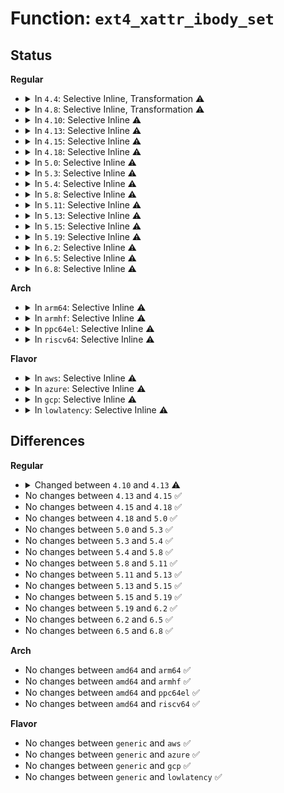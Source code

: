 # Function: <code>ext4_xattr_ibody_set</code>

## Status
<b>Regular</b>
<ul>
<li>
<details>
<summary>In <code>4.4</code>: Selective Inline, Transformation ⚠️</summary>

**Collision:** Unique Static

**Inline:** Selective

**Transformation:** True

**Instances:**

```
In fs/ext4/xattr.c (ffffffff812dccf0)
Location: fs/ext4/xattr.c:1046
Inline: True
Direct callers:
  - fs/ext4/xattr.c:ext4_xattr_set_handle
  - fs/ext4/xattr.c:ext4_xattr_set_handle
  - fs/ext4/xattr.c:ext4_expand_extra_isize_ea
```
**Symbols:**

```
ffffffff812dccf0-ffffffff812dcd6c: ext4_xattr_ibody_set.isra.12 (STB_LOCAL)
```
</details>
</li>
<li>
<details>
<summary>In <code>4.8</code>: Selective Inline, Transformation ⚠️</summary>

**Collision:** Unique Static

**Inline:** Selective

**Transformation:** True

**Instances:**

```
In fs/ext4/xattr.c (ffffffff8130c750)
Location: fs/ext4/xattr.c:1117
Inline: True
Direct callers:
  - fs/ext4/xattr.c:ext4_expand_extra_isize_ea
  - fs/ext4/xattr.c:ext4_xattr_set_handle
  - fs/ext4/xattr.c:ext4_xattr_set_handle
```
**Symbols:**

```
ffffffff8130c750-ffffffff8130c7cf: ext4_xattr_ibody_set.isra.16 (STB_LOCAL)
```
</details>
</li>
<li>
<details>
<summary>In <code>4.10</code>: Selective Inline ⚠️</summary>

```c
int ext4_xattr_ibody_set(struct inode *inode, struct ext4_xattr_info *i, struct ext4_xattr_ibody_find *is);
```

**Collision:** Unique Static

**Inline:** Selective

**Transformation:** False

**Instances:**

```
In fs/ext4/xattr.c (ffffffff81322670)
Location: fs/ext4/xattr.c:1123
Inline: True
Direct callers:
  - fs/ext4/xattr.c:ext4_expand_extra_isize_ea
  - fs/ext4/xattr.c:ext4_xattr_set_handle
  - fs/ext4/xattr.c:ext4_xattr_set_handle
```
**Symbols:**

```
ffffffff81322670-ffffffff813226ef: ext4_xattr_ibody_set (STB_LOCAL)
```
</details>
</li>
<li>
<details>
<summary>In <code>4.13</code>: Selective Inline ⚠️</summary>

```c
int ext4_xattr_ibody_set(handle_t *handle, struct inode *inode, struct ext4_xattr_info *i, struct ext4_xattr_ibody_find *is);
```

**Collision:** Unique Static

**Inline:** Selective

**Transformation:** False

**Instances:**

```
In fs/ext4/xattr.c (ffffffff8133bfc0)
Location: fs/ext4/xattr.c:2178
Inline: True
Direct callers:
  - fs/ext4/xattr.c:ext4_expand_extra_isize_ea
  - fs/ext4/xattr.c:ext4_xattr_set_handle
  - fs/ext4/xattr.c:ext4_xattr_set_handle
```
**Symbols:**

```
ffffffff8133bfc0-ffffffff8133c04a: ext4_xattr_ibody_set (STB_LOCAL)
```
</details>
</li>
<li>
<details>
<summary>In <code>4.15</code>: Selective Inline ⚠️</summary>

```c
int ext4_xattr_ibody_set(handle_t *handle, struct inode *inode, struct ext4_xattr_info *i, struct ext4_xattr_ibody_find *is);
```

**Collision:** Unique Static

**Inline:** Selective

**Transformation:** False

**Instances:**

```
In fs/ext4/xattr.c (ffffffff813604c0)
Location: fs/ext4/xattr.c:2214
Inline: True
Direct callers:
  - fs/ext4/xattr.c:ext4_expand_extra_isize_ea
  - fs/ext4/xattr.c:ext4_xattr_set_handle
  - fs/ext4/xattr.c:ext4_xattr_set_handle
```
**Symbols:**

```
ffffffff813604c0-ffffffff8136054a: ext4_xattr_ibody_set (STB_LOCAL)
```
</details>
</li>
<li>
<details>
<summary>In <code>4.18</code>: Selective Inline ⚠️</summary>

```c
int ext4_xattr_ibody_set(handle_t *handle, struct inode *inode, struct ext4_xattr_info *i, struct ext4_xattr_ibody_find *is);
```

**Collision:** Unique Static

**Inline:** Selective

**Transformation:** False

**Instances:**

```
In fs/ext4/xattr.c (ffffffff8138ed20)
Location: fs/ext4/xattr.c:2230
Inline: True
Direct callers:
  - fs/ext4/xattr.c:ext4_expand_extra_isize_ea
  - fs/ext4/xattr.c:ext4_xattr_set_handle
  - fs/ext4/xattr.c:ext4_xattr_set_handle
```
**Symbols:**

```
ffffffff8138ed20-ffffffff8138edaa: ext4_xattr_ibody_set (STB_LOCAL)
```
</details>
</li>
<li>
<details>
<summary>In <code>5.0</code>: Selective Inline ⚠️</summary>

```c
int ext4_xattr_ibody_set(handle_t *handle, struct inode *inode, struct ext4_xattr_info *i, struct ext4_xattr_ibody_find *is);
```

**Collision:** Unique Static

**Inline:** Selective

**Transformation:** False

**Instances:**

```
In fs/ext4/xattr.c (ffffffff813a72e0)
Location: fs/ext4/xattr.c:2225
Inline: True
Direct callers:
  - fs/ext4/xattr.c:ext4_expand_extra_isize_ea
  - fs/ext4/xattr.c:ext4_xattr_set_handle
  - fs/ext4/xattr.c:ext4_xattr_set_handle
```
**Symbols:**

```
ffffffff813a72e0-ffffffff813a736a: ext4_xattr_ibody_set (STB_LOCAL)
```
</details>
</li>
<li>
<details>
<summary>In <code>5.3</code>: Selective Inline ⚠️</summary>

```c
int ext4_xattr_ibody_set(handle_t *handle, struct inode *inode, struct ext4_xattr_info *i, struct ext4_xattr_ibody_find *is);
```

**Collision:** Unique Static

**Inline:** Selective

**Transformation:** False

**Instances:**

```
In fs/ext4/xattr.c (ffffffff813d1b70)
Location: fs/ext4/xattr.c:2226
Inline: True
Direct callers:
  - fs/ext4/xattr.c:ext4_xattr_move_to_block
  - fs/ext4/xattr.c:ext4_xattr_set_handle
  - fs/ext4/xattr.c:ext4_xattr_set_handle
```
**Symbols:**

```
ffffffff813d1b70-ffffffff813d1bfa: ext4_xattr_ibody_set (STB_LOCAL)
```
</details>
</li>
<li>
<details>
<summary>In <code>5.4</code>: Selective Inline ⚠️</summary>

```c
int ext4_xattr_ibody_set(handle_t *handle, struct inode *inode, struct ext4_xattr_info *i, struct ext4_xattr_ibody_find *is);
```

**Collision:** Unique Static

**Inline:** Selective

**Transformation:** False

**Instances:**

```
In fs/ext4/xattr.c (ffffffff813eb250)
Location: fs/ext4/xattr.c:2226
Inline: True
Direct callers:
  - fs/ext4/xattr.c:ext4_xattr_move_to_block
  - fs/ext4/xattr.c:ext4_xattr_set_handle
  - fs/ext4/xattr.c:ext4_xattr_set_handle
```
**Symbols:**

```
ffffffff813eb250-ffffffff813eb2da: ext4_xattr_ibody_set (STB_LOCAL)
```
</details>
</li>
<li>
<details>
<summary>In <code>5.8</code>: Selective Inline ⚠️</summary>

```c
int ext4_xattr_ibody_set(handle_t *handle, struct inode *inode, struct ext4_xattr_info *i, struct ext4_xattr_ibody_find *is);
```

**Collision:** Unique Static

**Inline:** Selective

**Transformation:** False

**Instances:**

```
In fs/ext4/xattr.c (ffffffff81438860)
Location: fs/ext4/xattr.c:2213
Inline: True
Direct callers:
  - fs/ext4/xattr.c:ext4_xattr_move_to_block
  - fs/ext4/xattr.c:ext4_xattr_set_handle
  - fs/ext4/xattr.c:ext4_xattr_set_handle
```
**Symbols:**

```
ffffffff81438860-ffffffff814388ea: ext4_xattr_ibody_set (STB_LOCAL)
```
</details>
</li>
<li>
<details>
<summary>In <code>5.11</code>: Selective Inline ⚠️</summary>

```c
int ext4_xattr_ibody_set(handle_t *handle, struct inode *inode, struct ext4_xattr_info *i, struct ext4_xattr_ibody_find *is);
```

**Collision:** Unique Static

**Inline:** Selective

**Transformation:** False

**Instances:**

```
In fs/ext4/xattr.c (ffffffff81451390)
Location: fs/ext4/xattr.c:2217
Inline: True
Direct callers:
  - fs/ext4/xattr.c:ext4_xattr_move_to_block
  - fs/ext4/xattr.c:ext4_xattr_set_handle
  - fs/ext4/xattr.c:ext4_xattr_set_handle
  - fs/ext4/xattr.c:ext4_xattr_set_handle
```
**Symbols:**

```
ffffffff81451390-ffffffff8145141a: ext4_xattr_ibody_set (STB_LOCAL)
```
</details>
</li>
<li>
<details>
<summary>In <code>5.13</code>: Selective Inline ⚠️</summary>

```c
int ext4_xattr_ibody_set(handle_t *handle, struct inode *inode, struct ext4_xattr_info *i, struct ext4_xattr_ibody_find *is);
```

**Collision:** Unique Static

**Inline:** Selective

**Transformation:** False

**Instances:**

```
In fs/ext4/xattr.c (ffffffff81456ac0)
Location: fs/ext4/xattr.c:2217
Inline: True
Direct callers:
  - fs/ext4/xattr.c:ext4_xattr_move_to_block
  - fs/ext4/xattr.c:ext4_xattr_set_handle
  - fs/ext4/xattr.c:ext4_xattr_set_handle
```
**Symbols:**

```
ffffffff81456ac0-ffffffff81456b4a: ext4_xattr_ibody_set (STB_LOCAL)
```
</details>
</li>
<li>
<details>
<summary>In <code>5.15</code>: Selective Inline ⚠️</summary>

```c
int ext4_xattr_ibody_set(handle_t *handle, struct inode *inode, struct ext4_xattr_info *i, struct ext4_xattr_ibody_find *is);
```

**Collision:** Unique Global

**Inline:** Selective

**Transformation:** False

**Instances:**

```
In fs/ext4/xattr.c (ffffffff814ac140)
Location: fs/ext4/xattr.c:2200
Inline: True
Direct callers:
  - fs/ext4/inline.c:ext4_inline_data_truncate
  - fs/ext4/inline.c:ext4_destroy_inline_data_nolock
  - fs/ext4/inline.c:ext4_update_inline_data
  - fs/ext4/inline.c:ext4_create_inline_data
  - fs/ext4/xattr.c:ext4_xattr_move_to_block
  - fs/ext4/xattr.c:ext4_xattr_set_handle
  - fs/ext4/xattr.c:ext4_xattr_set_handle
```
**Symbols:**

```
ffffffff814ac140-ffffffff814ac1ca: ext4_xattr_ibody_set (STB_GLOBAL)
```
</details>
</li>
<li>
<details>
<summary>In <code>5.19</code>: Selective Inline ⚠️</summary>

```c
int ext4_xattr_ibody_set(handle_t *handle, struct inode *inode, struct ext4_xattr_info *i, struct ext4_xattr_ibody_find *is);
```

**Collision:** Unique Global

**Inline:** Selective

**Transformation:** False

**Instances:**

```
In fs/ext4/xattr.c (ffffffff81534060)
Location: fs/ext4/xattr.c:2214
Inline: True
Direct callers:
  - fs/ext4/inline.c:ext4_inline_data_truncate
  - fs/ext4/inline.c:ext4_destroy_inline_data_nolock
  - fs/ext4/inline.c:ext4_update_inline_data
  - fs/ext4/inline.c:ext4_create_inline_data
  - fs/ext4/xattr.c:ext4_xattr_move_to_block
  - fs/ext4/xattr.c:ext4_xattr_set_handle
  - fs/ext4/xattr.c:ext4_xattr_set_handle
```
**Symbols:**

```
ffffffff81534060-ffffffff8153414e: ext4_xattr_ibody_set (STB_GLOBAL)
```
</details>
</li>
<li>
<details>
<summary>In <code>6.2</code>: Selective Inline ⚠️</summary>

```c
int ext4_xattr_ibody_set(handle_t *handle, struct inode *inode, struct ext4_xattr_info *i, struct ext4_xattr_ibody_find *is);
```

**Collision:** Unique Global

**Inline:** Selective

**Transformation:** False

**Instances:**

```
In fs/ext4/xattr.c (ffffffff815d2540)
Location: fs/ext4/xattr.c:2233
Inline: True
Direct callers:
  - fs/ext4/inline.c:ext4_inline_data_truncate
  - fs/ext4/inline.c:ext4_destroy_inline_data_nolock
  - fs/ext4/inline.c:ext4_update_inline_data
  - fs/ext4/inline.c:ext4_create_inline_data
  - fs/ext4/xattr.c:ext4_xattr_move_to_block
  - fs/ext4/xattr.c:ext4_xattr_set_handle
  - fs/ext4/xattr.c:ext4_xattr_set_handle
```
**Symbols:**

```
ffffffff815d2540-ffffffff815d262e: ext4_xattr_ibody_set (STB_GLOBAL)
```
</details>
</li>
<li>
<details>
<summary>In <code>6.5</code>: Selective Inline ⚠️</summary>

```c
int ext4_xattr_ibody_set(handle_t *handle, struct inode *inode, struct ext4_xattr_info *i, struct ext4_xattr_ibody_find *is);
```

**Collision:** Unique Global

**Inline:** Selective

**Transformation:** False

**Instances:**

```
In fs/ext4/xattr.c (ffffffff8160a020)
Location: fs/ext4/xattr.c:2276
Inline: True
Direct callers:
  - fs/ext4/inline.c:ext4_inline_data_truncate
  - fs/ext4/inline.c:ext4_destroy_inline_data_nolock
  - fs/ext4/inline.c:ext4_update_inline_data
  - fs/ext4/inline.c:ext4_create_inline_data
  - fs/ext4/xattr.c:ext4_xattr_move_to_block
  - fs/ext4/xattr.c:ext4_xattr_set_handle
  - fs/ext4/xattr.c:ext4_xattr_set_handle
```
**Symbols:**

```
ffffffff8160a020-ffffffff8160a10e: ext4_xattr_ibody_set (STB_GLOBAL)
```
</details>
</li>
<li>
<details>
<summary>In <code>6.8</code>: Selective Inline ⚠️</summary>

```c
int ext4_xattr_ibody_set(handle_t *handle, struct inode *inode, struct ext4_xattr_info *i, struct ext4_xattr_ibody_find *is);
```

**Collision:** Unique Global

**Inline:** Selective

**Transformation:** False

**Instances:**

```
In fs/ext4/xattr.c (ffffffff81642d70)
Location: fs/ext4/xattr.c:2276
Inline: True
Direct callers:
  - fs/ext4/inline.c:ext4_inline_data_truncate
  - fs/ext4/inline.c:ext4_destroy_inline_data_nolock
  - fs/ext4/inline.c:ext4_update_inline_data
  - fs/ext4/inline.c:ext4_create_inline_data
  - fs/ext4/xattr.c:ext4_xattr_move_to_block
  - fs/ext4/xattr.c:ext4_xattr_set_handle
  - fs/ext4/xattr.c:ext4_xattr_set_handle
```
**Symbols:**

```
ffffffff81642d70-ffffffff81642e5e: ext4_xattr_ibody_set (STB_GLOBAL)
```
</details>
</li>
</ul>
<b>Arch</b>
<ul>
<li>
<details>
<summary>In <code>arm64</code>: Selective Inline ⚠️</summary>

```c
int ext4_xattr_ibody_set(handle_t *handle, struct inode *inode, struct ext4_xattr_info *i, struct ext4_xattr_ibody_find *is);
```

**Collision:** Unique Static

**Inline:** Selective

**Transformation:** False

**Instances:**

```
In fs/ext4/xattr.c (ffff8000104c3c28)
Location: fs/ext4/xattr.c:2226
Inline: True
Direct callers:
  - fs/ext4/xattr.c:ext4_expand_extra_isize_ea
  - fs/ext4/xattr.c:ext4_xattr_set_handle
  - fs/ext4/xattr.c:ext4_xattr_set_handle
  - fs/ext4/xattr.c:ext4_xattr_set_handle
```
**Symbols:**

```
ffff8000104c3c28-ffff8000104c3d40: ext4_xattr_ibody_set (STB_LOCAL)
```
</details>
</li>
<li>
<details>
<summary>In <code>armhf</code>: Selective Inline ⚠️</summary>

```c
int ext4_xattr_ibody_set(handle_t *handle, struct inode *inode, struct ext4_xattr_info *i, struct ext4_xattr_ibody_find *is);
```

**Collision:** Unique Static

**Inline:** Selective

**Transformation:** False

**Instances:**

```
In fs/ext4/xattr.c (c06880a4)
Location: fs/ext4/xattr.c:2226
Inline: True
Direct callers:
  - fs/ext4/xattr.c:ext4_expand_extra_isize_ea
  - fs/ext4/xattr.c:ext4_xattr_set_handle
  - fs/ext4/xattr.c:ext4_xattr_set_handle
  - fs/ext4/xattr.c:ext4_xattr_set_handle
```
**Symbols:**

```
c06880a4-c0688168: ext4_xattr_ibody_set (STB_LOCAL)
```
</details>
</li>
<li>
<details>
<summary>In <code>ppc64el</code>: Selective Inline ⚠️</summary>

```c
int ext4_xattr_ibody_set(handle_t *handle, struct inode *inode, struct ext4_xattr_info *i, struct ext4_xattr_ibody_find *is);
```

**Collision:** Unique Static

**Inline:** Selective

**Transformation:** False

**Instances:**

```
In fs/ext4/xattr.c (c0000000005fb950)
Location: fs/ext4/xattr.c:2226
Inline: True
Direct callers:
  - fs/ext4/xattr.c:ext4_xattr_move_to_block
  - fs/ext4/xattr.c:ext4_xattr_set_handle
  - fs/ext4/xattr.c:ext4_xattr_set_handle
  - fs/ext4/xattr.c:ext4_xattr_set_handle
```
**Symbols:**

```
c0000000005fb950-c0000000005fba58: ext4_xattr_ibody_set (STB_LOCAL)
```
</details>
</li>
<li>
<details>
<summary>In <code>riscv64</code>: Selective Inline ⚠️</summary>

```c
int ext4_xattr_ibody_set(handle_t *handle, struct inode *inode, struct ext4_xattr_info *i, struct ext4_xattr_ibody_find *is);
```

**Collision:** Unique Static

**Inline:** Selective

**Transformation:** False

**Instances:**

```
In fs/ext4/xattr.c (ffffffe00033ec2a)
Location: fs/ext4/xattr.c:2226
Inline: True
Direct callers:
  - fs/ext4/xattr.c:ext4_expand_extra_isize_ea
  - fs/ext4/xattr.c:ext4_xattr_set_handle
  - fs/ext4/xattr.c:ext4_xattr_set_handle
  - fs/ext4/xattr.c:ext4_xattr_set_handle
```
**Symbols:**

```
ffffffe00033ec2a-ffffffe00033ecce: ext4_xattr_ibody_set (STB_LOCAL)
```
</details>
</li>
</ul>
<b>Flavor</b>
<ul>
<li>
<details>
<summary>In <code>aws</code>: Selective Inline ⚠️</summary>

```c
int ext4_xattr_ibody_set(handle_t *handle, struct inode *inode, struct ext4_xattr_info *i, struct ext4_xattr_ibody_find *is);
```

**Collision:** Unique Static

**Inline:** Selective

**Transformation:** False

**Instances:**

```
In fs/ext4/xattr.c (ffffffff813e3830)
Location: fs/ext4/xattr.c:2226
Inline: True
Direct callers:
  - fs/ext4/xattr.c:ext4_xattr_move_to_block
  - fs/ext4/xattr.c:ext4_xattr_set_handle
  - fs/ext4/xattr.c:ext4_xattr_set_handle
```
**Symbols:**

```
ffffffff813e3830-ffffffff813e38ba: ext4_xattr_ibody_set (STB_LOCAL)
```
</details>
</li>
<li>
<details>
<summary>In <code>azure</code>: Selective Inline ⚠️</summary>

```c
int ext4_xattr_ibody_set(handle_t *handle, struct inode *inode, struct ext4_xattr_info *i, struct ext4_xattr_ibody_find *is);
```

**Collision:** Unique Static

**Inline:** Selective

**Transformation:** False

**Instances:**

```
In fs/ext4/xattr.c (ffffffff813d42b0)
Location: fs/ext4/xattr.c:2226
Inline: True
Direct callers:
  - fs/ext4/xattr.c:ext4_xattr_move_to_block
  - fs/ext4/xattr.c:ext4_xattr_set_handle
  - fs/ext4/xattr.c:ext4_xattr_set_handle
```
**Symbols:**

```
ffffffff813d42b0-ffffffff813d433a: ext4_xattr_ibody_set (STB_LOCAL)
```
</details>
</li>
<li>
<details>
<summary>In <code>gcp</code>: Selective Inline ⚠️</summary>

```c
int ext4_xattr_ibody_set(handle_t *handle, struct inode *inode, struct ext4_xattr_info *i, struct ext4_xattr_ibody_find *is);
```

**Collision:** Unique Static

**Inline:** Selective

**Transformation:** False

**Instances:**

```
In fs/ext4/xattr.c (ffffffff813e0bb0)
Location: fs/ext4/xattr.c:2226
Inline: True
Direct callers:
  - fs/ext4/xattr.c:ext4_xattr_move_to_block
  - fs/ext4/xattr.c:ext4_xattr_set_handle
  - fs/ext4/xattr.c:ext4_xattr_set_handle
```
**Symbols:**

```
ffffffff813e0bb0-ffffffff813e0c3a: ext4_xattr_ibody_set (STB_LOCAL)
```
</details>
</li>
<li>
<details>
<summary>In <code>lowlatency</code>: Selective Inline ⚠️</summary>

```c
int ext4_xattr_ibody_set(handle_t *handle, struct inode *inode, struct ext4_xattr_info *i, struct ext4_xattr_ibody_find *is);
```

**Collision:** Unique Static

**Inline:** Selective

**Transformation:** False

**Instances:**

```
In fs/ext4/xattr.c (ffffffff813f5fd0)
Location: fs/ext4/xattr.c:2226
Inline: True
Direct callers:
  - fs/ext4/xattr.c:ext4_xattr_move_to_block
  - fs/ext4/xattr.c:ext4_xattr_set_handle
  - fs/ext4/xattr.c:ext4_xattr_set_handle
```
**Symbols:**

```
ffffffff813f5fd0-ffffffff813f605a: ext4_xattr_ibody_set (STB_LOCAL)
```
</details>
</li>
</ul>

## Differences
<b>Regular</b>
<ul>
<li>
<details>
<summary>Changed between <code>4.10</code> and <code>4.13</code> ⚠️</summary>
<ul>
<li>
<b>Param added. </b>
<code>handle_t *handle</code>
</li>
<li>
<b>Param reordered. </b>
<code>inode, i, is</code> ➡️ <code>handle, inode, i, is</code>
</li>
</ul>
</details>
</li>
<li>
No changes between <code>4.13</code> and <code>4.15</code> ✅
</li>
<li>
No changes between <code>4.15</code> and <code>4.18</code> ✅
</li>
<li>
No changes between <code>4.18</code> and <code>5.0</code> ✅
</li>
<li>
No changes between <code>5.0</code> and <code>5.3</code> ✅
</li>
<li>
No changes between <code>5.3</code> and <code>5.4</code> ✅
</li>
<li>
No changes between <code>5.4</code> and <code>5.8</code> ✅
</li>
<li>
No changes between <code>5.8</code> and <code>5.11</code> ✅
</li>
<li>
No changes between <code>5.11</code> and <code>5.13</code> ✅
</li>
<li>
No changes between <code>5.13</code> and <code>5.15</code> ✅
</li>
<li>
No changes between <code>5.15</code> and <code>5.19</code> ✅
</li>
<li>
No changes between <code>5.19</code> and <code>6.2</code> ✅
</li>
<li>
No changes between <code>6.2</code> and <code>6.5</code> ✅
</li>
<li>
No changes between <code>6.5</code> and <code>6.8</code> ✅
</li>
</ul>
<b>Arch</b>
<ul>
<li>
No changes between <code>amd64</code> and <code>arm64</code> ✅
</li>
<li>
No changes between <code>amd64</code> and <code>armhf</code> ✅
</li>
<li>
No changes between <code>amd64</code> and <code>ppc64el</code> ✅
</li>
<li>
No changes between <code>amd64</code> and <code>riscv64</code> ✅
</li>
</ul>
<b>Flavor</b>
<ul>
<li>
No changes between <code>generic</code> and <code>aws</code> ✅
</li>
<li>
No changes between <code>generic</code> and <code>azure</code> ✅
</li>
<li>
No changes between <code>generic</code> and <code>gcp</code> ✅
</li>
<li>
No changes between <code>generic</code> and <code>lowlatency</code> ✅
</li>
</ul>
